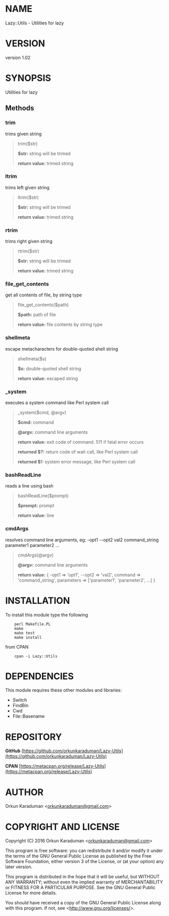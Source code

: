 # NAME

Lazy::Utils - Utilities for lazy

# VERSION

version 1.02

# SYNOPSIS

Utilities for lazy

## Methods

### trim

trims given string

> trim($str)
>
> **$str:** string will be trimed
>
> **return value:** trimed string

### ltrim

trims left given string

> ltrim($str)
>
> **$str:** string will be trimed
>
> **return value:** trimed string

### rtrim

trims right given string

> rtrim($str)
>
> **$str:** string will be trimed
>
> **return value:** trimed string

### file\_get\_contents

get all contents of file, by string type

> file\_get\_contents($path)
>
> **$path:** path of file
>
> **return value:** file contents by string type

### shellmeta

escape metacharacters for double-quoted shell string

> shellmeta($s)
>
> **$s:** double-quoted shell string
>
> **return value:** escaped string

### \_system

executes a system command like Perl system call

> \_system($cmd, @argv)
>
> **$cmd:** command
>
> **@argv:** command line arguments
>
> **return value:** exit code of command. 511 if fatal error occurs
>
> **returned $?:** return code of wait call, like Perl system call
>
> **returned $!:** system error message, like Perl system call

### bashReadLine

reads a line using bash

> bashReadLine($prompt)
>
> **$prompt:** prompt
>
> **return value:** line

### cmdArgs

resolves command line arguments, eg: -opt1 --opt2 val2 command\_string parameter1 parameter2 ...

> cmdArgs(@argv)
>
> **@argv:** command line arguments
>
> **return value:** { -opt1 =&gt; &#39;opt1&#39;, --opt2 =&gt; &#39;val2&#39;, command =&gt; &#39;command\_string&#39;, parameters =&gt; \[&#39;parameter1&#39;, &#39;parameter2&#39;, ...\] }

# INSTALLATION

To install this module type the following

        perl Makefile.PL
        make
        make test
        make install

from CPAN

        cpan -i Lazy::Utils

# DEPENDENCIES

This module requires these other modules and libraries:

- Switch
- FindBin
- Cwd
- File::Basename

# REPOSITORY

**GitHub** [https://github.com/orkunkaraduman/Lazy-Utils](https://github.com/orkunkaraduman/Lazy-Utils)

**CPAN** [https://metacpan.org/release/Lazy-Utils](https://metacpan.org/release/Lazy-Utils)

# AUTHOR

Orkun Karaduman &lt;orkunkaraduman@gmail.com&gt;

# COPYRIGHT AND LICENSE

Copyright (C) 2016  Orkun Karaduman &lt;orkunkaraduman@gmail.com&gt;

This program is free software: you can redistribute it and/or modify
it under the terms of the GNU General Public License as published by
the Free Software Foundation, either version 3 of the License, or
(at your option) any later version.

This program is distributed in the hope that it will be useful,
but WITHOUT ANY WARRANTY; without even the implied warranty of
MERCHANTABILITY or FITNESS FOR A PARTICULAR PURPOSE.  See the
GNU General Public License for more details.

You should have received a copy of the GNU General Public License
along with this program.  If not, see &lt;http://www.gnu.org/licenses/&gt;.
